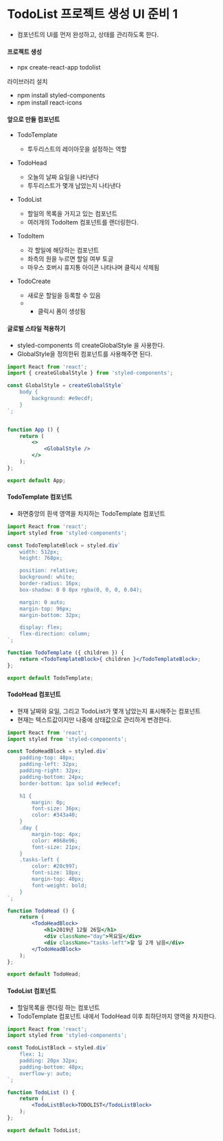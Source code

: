 # TodoList 프로젝트 생성 UI 준비 1
- 컴포넌트의 UI를 먼저 완성하고, 상태를 관리하도록 한다.

#### 프로젝트 생성
- npx create-react-app todolist

라이브러리 설치
- npm install styled-components
- npm install react-icons

#### 앞으로 만들 컴포넌트
- TodoTemplate
    - 투두리스트의 레이아웃을 설정하는 역할

- TodoHead
    - 오늘의 날짜 요일을 나타낸다
    - 투두리스트가 몇개 남았는지 나타낸다

- TodoList
    - 할일의 목록을 가지고 있는 컴포넌트
    - 여러개의 TodoItem 컴포넌트를 랜더링한다.

- TodoItem
    - 각 할일에 해당하는 컴포넌트
    - 좌측의 원을 누르면 할일 여부 토글
    - 마우스 호버시 휴지통 아이콘 나타나며 클릭시 삭제됨

- TodoCreate
    - 새로운 할일을 등록할 수 있음
    - + 클릭시 폼이 생성됨


#### 글로벌 스타일 적용하기
- styled-components 의 createGlobalStyle 을 사용한다.
- GlobalStyle을 정의한뒤 컴포넌트를 사용해주면 된다.
```jsx
import React from 'react';
import { createGlobalStyle } from 'styled-components';

const GlobalStyle = createGlobalStyle`
    body {
        background: #e9ecdf;
    }
`;


function App () {
    return (
        <>
            <GlobalStyle />
        </>
    );
};

export default App;
```

#### TodoTemplate 컴포넌트
- 화면중앙의 흰색 영역을 차지하는 TodoTemplate 컴포넌트
```jsx
import React from 'react';
import styled from 'styled-components';

const TodoTemplateBlock = styled.div`
    width: 512px;
    height: 768px;

    position: relative;
    background: white;
    border-radius: 16px;
    box-shadow: 0 0 8px rgba(0, 0, 0, 0.04);

    margin: 0 auto;
    margin-top: 96px;
    margin-bottom: 32px;

    display: flex;
    flex-direction: column;
`;

function TodoTemplate ({ children }) {
    return <TodoTemplateBlock>{ children }</TodoTemplateBlock>;
};

export default TodoTemplate;
```

#### TodoHead 컴포넌트
- 현재 날짜와 요일, 그리고 TodoList가 몇개 남았는지 표시해주는 컴포넌트
- 현재는 텍스트값이지만 나중에 상태값으로 관리하게 변경한다.
```jsx
import React from 'react';
import styled from 'styled-components';

const TodoHeadBlock = styled.div`
    padding-top: 48px;
    padding-left: 32px;
    padding-right: 32px;
    padding-bottom: 24px;
    border-bottom: 1px solid #e9ecef;

    h1 {
        margin: 0p;
        font-size: 36px;
        color: #343a40;    
    }
    .day {
        margin-top: 4px;
        color: #868e96;
        font-size: 21px;
    }
    .tasks-left {
        color: #20c997;
        font-size: 18px;
        margin-top: 40px;
        font-weight: bold;
    }
`;

function TodoHead () {
    return (
        <TodoHeadBlock>
            <h1>2019년 12월 26일</h1>
            <div className="day">목요일</div>
            <div className="tasks-left">할 일 2개 남음</div>
        </TodoHeadBlock>
    );
};

export default TodoHead;
```

#### TodoList 컴포넌트
- 할일목록을 랜더링 하는 컴포넌트
- TodoTemplate 컴포넌트 내에서 TodoHead 이후 최하단까지 영역을 차지한다.
```jsx
import React from 'react';
import styled from 'styled-components';

const TodoListBlock = styled.div`
    flex: 1;
    padding: 20px 32px;
    padding-bottom: 48px;
    overflow-y: auto;
`;

function TodoList () {
    return (
        <TodoListBlock>TODOLIST</TodoListBlock>
    );
};

export default TodoList;
```